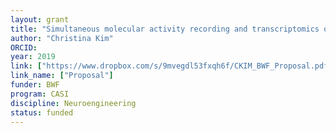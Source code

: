 ```yaml
---
layout: grant
title: "Simultaneous molecular activity recording and transcriptomics of brainwide neural ensembles"
author: "Christina Kim"
ORCID: 
year: 2019
link: ["https://www.dropbox.com/s/9mvegdl53fxqh6f/CKIM_BWF_Proposal.pdf?dl=0"]
link_name: ["Proposal"]
funder: BWF
program: CASI
discipline: Neuroengineering
status: funded
---
```

